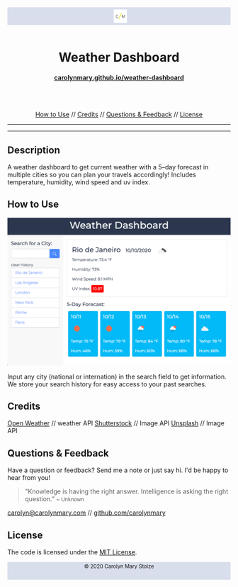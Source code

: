 <header style="background-color: rgba(109,129,182,.25); width: 100%; height: 40px;">
    <a href="https://carolynmary.github.io/portfolio" target="_blank"><img src="assets/images/cm.svg" alt="c/m"
            style="height:30px; padding-left:5px; padding-top:5px;"></a>
</header>

<main align="center" style="margin-top:40px;">
    <!-- Title -->
    <h1 id="title">Weather Dashboard</h1>
    <h4><a id="url" href="https://carolynmary.github.io/weather-dashboard/">carolynmary.github.io/weather-dashboard</a>
    </h4>
    <!-- Badges -->
    <div id="badges">
        <img src="https://img.shields.io/badge/HTML-red" alt="">
        <img src="https://img.shields.io/badge/CSS-darkblue" alt="">
        <img src="https://img.shields.io/badge/JavaScript-purple" alt="">
        <img src="https://img.shields.io/badge/jQuery-blue" alt="">
    </div>
    <!-- TOC -->
    <!-- LOOP THROUGH ARRAY -->
    <p id="toc">
        </br>
        <a href="#how-to-use">How to Use</a> //
        <a href="#credits">Credits</a> //
        <a href="#questions-&-feedback">Questions & Feedback</a> //
        <a href="#license">License</a>
    </p>
</main>

- - -
- - -

## Description 

A weather dashboard to get current weather with a 5–day forecast in multiple cities so you can plan your travels accordingly! Includes temperature, humidity, wind speed and uv index.


## How to Use 

![dashboard](Assets/images/screenshot.png)

Input any city (national or internation) in the search field to get information. We store your search history for easy access to your past searches.

## Credits

[Open Weather](http://api.openweathermap.org) // weather API
[Shutterstock](https://www.shutterstock.com/developers/) // Image API
[Unsplash](https://unsplash.com/developers) // Image API

## Questions & Feedback

Have a question or feedback? Send me a note or just say hi. I'd be happy to hear from you!

> "Knowledge is having the right answer. Intelligence is asking the right question.” <small>~ Unknown </small>

<a href="mailto:carolyn@carolynmary.com">carolyn@carolynmary.com</a> // <a href="https://github.com/carolynmary"> github.com/carolynmary</a>

## License

The code is licensed under the [MIT License](https://choosealicense.com/licenses/mit/).

<footer align="center" style="background-color: rgba(109,129,182,.25); width: 100%; height: 40px;">
<small >© 2020 Carolyn Mary Stolze</small>
</footer>